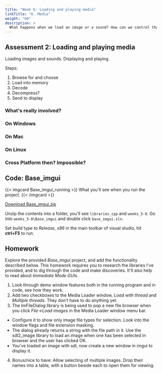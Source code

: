 ```yaml
---
title: "Week 6: Loading and playing media"
linkTitle: "6. Media"
weight: "60"
description: >
  What happens when we load an image or a sound? How can we control that across operating systems?
---
```


## Assessment 2: Loading and playing media

Loading images and sounds. Displaying and playing.

Steps:
  1. Browse for and choose
  2. Load into memory
  3. Decode
  4. Decompress?
  5. Send to display

### What's really involved?

### On Windows

### On Mac

### On Linux

### Cross Platform then? Impossible?

## Code: Base_imgui

{{< imgcard Base_imgui_running >}}
What you'll see when you run the project.
{{< /imgcard >}}

<a class="btn btn-lg btn-primary mr-3 mb-4" href="https://laureateaus-my.sharepoint.com/:u:/g/personal/daniel_mcgillick_laureate_edu_au/EW63GlqCx0RDls2upO3B6gcB323l_Vzo-97WA97XJto3Vw" target="_blank">Download Base_imgui.zip<i class="fas fa-arrow-alt-circle-right ml-2"></i></a>

Unzip the contents into a folder, you'll see `libraries_cpp` and `weeks_5-8`.
Go into `weeks_5-8\Base_imgui` and double click `base_imgui.sln`. 

Set build type to _Release, x86_ in the main toolbar of visual studio, hit **ctrl+F5** to run.

## Homework

Explore the provided _Base\_imgui_ project, and add the functionality described below. This homework requires you to research the libraries I've provided, and to dig through the code and make discoveries. It'll also help to read about _Immediate Mode GUIs_.

1. Look through demo window features both in the running program and in code, see how they work.
2. Add two checkboxes to the Media Loader window, _Load with thread_ and _Multiple threads_. They don't have to do anything yet.
3. The ImFileDialog library is being used to pop a new file browser when you click _File->Load images_ in the Media Loader window menu bar.
  * Configure it to show only image file types for selection. Look into the window flags and file extension masking.
  * The dialog already returns a string with the file path in it. Use the sdl2_image library to load an image when one has been selected in browser and the user has clicked OK.
  * You've loaded an image with sdl, now create a new window in imgui to display it.
4. Bonus/nice to have: Allow selecting of multiple images. Drop their names into a table, with a button beside each to open them for viewing.
